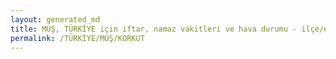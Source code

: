 ```yaml
---
layout: generated_md
title: MUŞ, TÜRKİYE için iftar, namaz vakitleri ve hava durumu - ilçe/eyalet seç
permalink: /TÜRKİYE/MUŞ/KORKUT
---
```


<script type="text/javascript">
  var country = TÜRKİYE;
  var city = MUŞ;
  var state = KORKUT;
  var lat = 72;
  var lon = 21;
</script>
